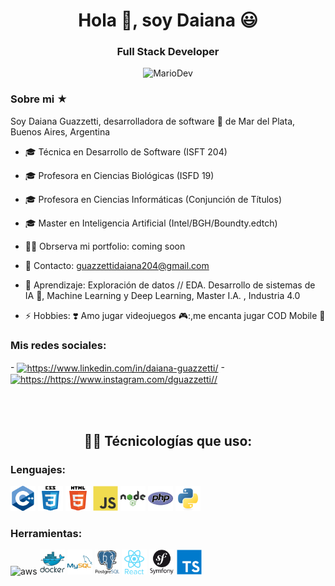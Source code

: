 <h1 align="center">&#72;&#111;&#108;&#97; &#128075;, &#115;&#111;&#121; &#68;&#97;&#105;&#97;&#110;&#97; &#128515;</h1>
<h3 align="center">&#70;&#117;&#108;&#108;&#32;&#83;&#116;&#97;&#99;&#107;&#32;&#68;&#101;&#118;&#101;&#108;&#111;&#112;&#101;&#114;</h3>

<div align="center">
  <img src="&#104;&#116;&#116;&#112;&#115;&#58;&#47;&#47;&#117;&#115;&#101;&#114;&#45;&#105;&#109;&#97;&#103;&#101;&#115;&#46;&#103;&#105;&#116;&#104;&#117;&#98;&#117;&#115;&#101;&#114;&#99;&#111;&#110;&#116;&#101;&#110;&#116;&#46;&#99;&#111;&#109;&#47;&#55;&#52;&#48;&#51;&#56;&#49;&#57;&#48;&#47;&#50;&#50;&#53;&#56;&#49;&#51;&#55;&#48;&#56;&#45;&#57;&#56;&#98;&#55;&#52;&#53;&#102;&#50;&#45;&#55;&#100;&#50;&#50;&#45;&#52;&#56;&#99;&#102;&#45;&#57;&#49;&#53;&#48;&#45;&#48;&#56;&#51;&#102;&#49;&#98;&#48;&#48;&#100;&#54;&#99;&#57;&#46;&#103;&#105;&#102;" alt="&#77;&#97;&#114;&#105;&#111;&#68;&#101;&#118;" 
       max-height="400" max-width="800" />
</div>

<h3>&#83;&#111;&#98;&#114;&#101;&#32;&#109;&#105;&#32;&#9733;</h3>
<p>&#83;&#111;&#121;&#32;&#68;&#97;&#105;&#97;&#110;&#97;&#32;&#71;&#117;&#97;&#122;&#122;&#101;&#116;&#116;&#105;, &#100;&#101;&#115;&#97;&#114;&#114;&#111;&#108;&#108;&#97;&#100;&#111;&#114;&#97;&#32;&#100;&#101;&#32;&#115;&#111;&#102;&#116;&#119;&#97;&#114;&#101;&#32;&#128640;&#32;&#100;&#101;&#32;&#77;&#97;&#114;&#32;&#100;&#101;&#108;&#32;&#80;&#108;&#97;&#116;&#97;, &#66;&#117;&#101;&#110;&#111;&#115;&#32;&#65;&#105;&#114;&#101;&#115;, &#65;&#114;&#103;&#101;&#110;&#116;&#105;&#110;&#97;</p>

- &#127891;&#32;&#84;&#233;&#99;&#110;&#105;&#99;&#97;&#32;&#101;&#110;&#32;&#68;&#101;&#115;&#97;&#114;&#114;&#111;&#108;&#108;&#111;&#32;&#100;&#101;&#32;&#83;&#111;&#102;&#116;&#119;&#97;&#114;&#101;&#32;&#40;&#73;&#83;&#70;&#84;&#32;&#50;&#48;&#52;&#41;
- &#127891;&#32;&#80;&#114;&#111;&#102;&#101;&#115;&#111;&#114;&#97;&#32;&#101;&#110;&#32;&#67;&#105;&#101;&#110;&#99;&#105;&#97;&#115;&#32;&#66;&#105;&#111;&#108;&#243;&#103;&#105;&#99;&#97;&#115;&#32;&#40;&#73;&#83;&#70;&#68;&#32;&#49;&#57;&#41;
- &#127891;&#32;&#80;&#114;&#111;&#102;&#101;&#115;&#111;&#114;&#97;&#32;&#101;&#110;&#32;&#67;&#105;&#101;&#110;&#99;&#105;&#97;&#115;&#32;&#73;&#110;&#102;&#111;&#114;&#109;&#225;&#116;&#105;&#99;&#97;&#115;&#32;&#40;&#67;&#111;&#110;&#106;&#117;&#110;&#99;&#105;&#243;&#110;&#32;&#100;&#101;&#32;&#84;&#237;&#116;&#117;&#108;&#111;&#115;&#41;
- &#127891;&#32;&#77;&#97;&#115;&#116;&#101;&#114;&#32;&#101;&#110;&#32;&#73;&#110;&#116;&#101;&#108;&#105;&#103;&#101;&#110;&#99;&#105;&#97;&#32;&#65;&#114;&#116;&#105;&#102;&#105;&#99;&#105;&#97;&#108;&#32;&#40;&#73;&#110;&#116;&#101;&#108;&#47;&#66;&#71;&#72;&#47;&#66;&#111;&#117;&#110;&#100;&#116;&#121;&#46;&#101;&#100;&#116;&#99;&#104;&#41;

- &#128105;&#8205;&#128187;&#32;&#79;&#98;&#114;&#115;&#101;&#114;&#118;&#97;&#32;&#109;&#105;&#32;&#112;&#111;&#114;&#116;&#102;&#111;&#108;&#105;&#111;&#58;&#32;coming soon
- &#128233;&#32;&#67;&#111;&#110;&#116;&#97;&#99;&#116;&#111;&#58;&#32;guazzettidaiana204@gmail.com
- &#128214;&#32;&#65;&#112;&#114;&#101;&#110;&#100;&#105;&#122;&#97;&#106;&#101;&#58;&#32;&#69;&#120;&#112;&#108;&#111;&#114;&#97;&#99;&#105;&#243;&#110;&#32;&#100;&#101;&#32;&#100;&#97;&#116;&#111;&#115;&#32;&#47;&#47;&#32;&#69;&#68;&#65;.&#32;&#68;&#101;&#115;&#97;&#114;&#114;&#111;&#108;&#108;&#111;&#32;&#100;&#101;&#32;&#115;&#105;&#115;&#116;&#101;&#109;&#97;&#115;&#32;&#100;&#101;&#32;&#73;&#65;&#32;&#128302;&#44;&#32;&#77;&#97;&#99;&#104;&#105;&#110;&#101;&#32;&#76;&#101;&#97;&#114;&#110;&#105;&#110;&#103;&#32;&#121;&#32;&#68;&#101;&#101;&#112;&#32;&#76;&#101;&#97;&#114;&#110;&#105;&#110;&#103;&#44;&#32;&#77;&#97;&#115;&#116;&#101;&#114;&#32;&#73;&#46;&#65;&#46;&#32;&#44;&#32;&#73;&#110;&#100;&#117;&#115;&#116;&#114;&#105;&#97;&#32;&#52;&#46;&#48;
- &#9889;&#32;&#72;&#111;&#98;&#98;&#105;&#101;&#115;&#58;&#32;&#10083;&#65039;&#32;&#65;&#109;&#111;&#32;&#106;&#117;&#103;&#97;&#114;&#32;&#118;&#105;&#100;&#101;&#111;&#106;&#117;&#101;&#103;&#111;&#115;&#32;&#127918;&#58;&#44;&#109;&#101;&#32;&#101;&#110;&#99;&#97;&#110;&#116;&#97;&#32;&#106;&#117;&#103;&#97;&#114;&#32;&#67;&#79;&#68;&#32;&#77;&#111;&#98;&#105;&#108;&#101;&#32;&#128299;

<h3 align="left">&#77;&#105;&#115;&#32;&#114;&#101;&#100;&#101;&#115;&#32;&#115;&#111;&#99;&#105;&#97;&#108;&#101;&#115;&#58;</h3>
- <a href="https://www.linkedin.com/in/daiana-guazzetti/" target="blank"><img align="center" src="https://raw.githubusercontent.com/rahuldkjain/github-profile-readme-generator/master/src/images/icons/Social/linked-in-alt.svg" alt="https://www.linkedin.com/in/daiana-guazzetti/" height="20" width="30" /></a>
- <a href="https://www.instagram.com/dguazzetti/" target="blank"><img align="center" src="https://raw.githubusercontent.com/rahuldkjain/github-profile-readme-generator/master/src/images/icons/Social/instagram.svg" alt="https://https://www.instagram.com/dguazzetti//" height="20" width="30" /></a>

<br><br>
<h2 align="center">&#128105;&#8205;&#128187;&#32;&#84;&#233;&#99;&#110;&#105;&#99;&#111;&#108;&#111;&#103;&#237;&#97;&#115;&#32;&#113;&#117;&#101;&#32;&#117;&#115;&#111;&#58;</h2>

<h3 align="left">&#76;&#101;&#110;&#103;&#117;&#97;&#106;&#101;&#115;&#58;</h3>
<p align="left">
  <img src="https://raw.githubusercontent.com/devicons/devicon/master/icons/cplusplus/cplusplus-original.svg" alt="cplusplus" width="40" height="40"/> 
  <img src="https://raw.githubusercontent.com/devicons/devicon/master/icons/css3/css3-original-wordmark.svg" alt="css3" width="40" height="40"/> 
  <img src="https://raw.githubusercontent.com/devicons/devicon/master/icons/html5/html5-original-wordmark.svg" alt="html5" width="40" height="40"/>
  <img src="https://raw.githubusercontent.com/devicons/devicon/master/icons/javascript/javascript-original.svg" alt="javascript" width="40" height="40"/> 
  <img src="https://raw.githubusercontent.com/devicons/devicon/master/icons/nodejs/nodejs-original-wordmark.svg" alt="nodejs" width="40" height="40"/> 
  <img src="https://raw.githubusercontent.com/devicons/devicon/master/icons/php/php-original.svg" alt="php" width="40" height="40"/> 
  <img src="https://raw.githubusercontent.com/devicons/devicon/master/icons/python/python-original.svg" alt="python" width="40" height="40"/> 
</p>

<h3 align="left">&#72;&#101;&#114;&#114;&#97;&#109;&#105;&#101;&#110;&#116;&#97;&#115;&#58;</h3>
<p align="left">
  <img src="https://www.vectorlogo.zone/logos/amazon_aws/amazon_aws-icon.svg" alt="aws" width="40" height="40"/> 
  <img src="https://raw.githubusercontent.com/devicons/devicon/master/icons/docker/docker-original-wordmark.svg" alt="docker" width="40" height="40"/> 
  <img src="https://raw.githubusercontent.com/devicons/devicon/master/icons/mysql/mysql-original-wordmark.svg" alt="mysql" width="40" height="40"/> 
  <img src="https://raw.githubusercontent.com/devicons/devicon/master/icons/postgresql/postgresql-original-wordmark.svg" alt="postgresql" width="40" height="40"/> 
  <img src="https://raw.githubusercontent.com/devicons/devicon/master/icons/react/react-original-wordmark.svg" alt="react" width="40" height="40"/> 
  <img src="https://raw.githubusercontent.com/devicons/devicon/master/icons/symfony/symfony-original-wordmark.svg" alt="symfony" width="40" height="40"/> 
  <img src="https://raw.githubusercontent.com/devicons/devicon/master/icons/typescript/typescript-original.svg" alt="typescript" width="40" height="40"/> 
</p>
